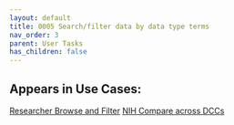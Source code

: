 ```yaml
---
layout: default
title: 0005 Search/filter data by data type terms
nav_order: 3
parent: User Tasks
has_children: false
---
```


## Appears in Use Cases:

[Researcher Browse and Filter](../use-cases/browse-and-filter.md)
[NIH Compare across DCCs](../use-cases/multi-compare-custodian.md)
